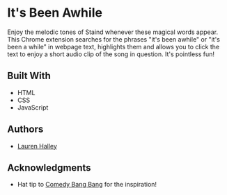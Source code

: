 # It's Been Awhile

Enjoy the melodic tones of Staind whenever these magical words appear. This Chrome extension searches for the phrases "it's been awhile" or "it's been a while" in webpage text, highlights them and allows you to click the text to enjoy a short audio clip of the song in question. It's pointless fun!

## Built With

* HTML
* CSS
* JavaScript

## Authors

* [Lauren Halley](https://github.com/halleyl/)

## Acknowledgments

* Hat tip to [Comedy Bang Bang](https://www.earwolf.com/show/comedy-bang-bang/) for the inspiration!